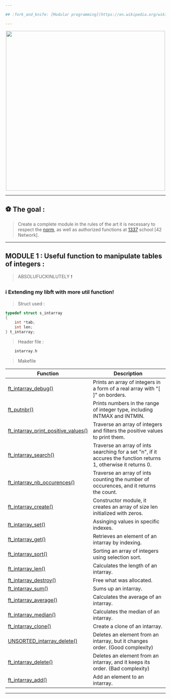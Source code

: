 ```yaml
---

## :fork_and_knife: [Modular programming](https://en.wikipedia.org/wiki/Modular_programming), beyond the Spaghetti mess :heavy_exclamation_mark:

---
```


</p>
<p align="center">
<img src="https://media2.giphy.com/media/l3vRf3QDkiCiNjXGM/giphy.gif?cid=790b761176ff3f599e97eecd1509a17c289bdf79c0ba4437&rid=giphy.gif&ct=g" width="500">
<p/>

---

## :soccer: The goal :

> Create a complete module in the rules of the art it is necessary to respect the [norm](https://github.com/ablaamim/Libft-Extended/blob/master/srcs/en.norm.pdf), 
as well as authorized functions at [1337](https://1337.ma/en/) school [42 Network].

---

## MODULE 1 : Useful function to manipulate tables of integers :

> ABSOLUFUCKINLUTELY :heavy_exclamation_mark:

### :information_source: Extending my libft with more util function!

> Struct used :
```c
typedef struct s_intarray
{
	int	*tab;
	int	len;
} t_intarray;
```

> Header file :

```c
	intarray.h
```

> Makefile

|Function | Description |
|---      |--- |
| [ft_intarray_debug()](https://github.com/ablaamim/Libft-Extended/blob/master/intarray/ft_intarray_debug.c) | Prints an array of integers in a form of a real array with "[ ]" on borders. |
| [ft_putnbr()](https://github.com/ablaamim/Libft-Extended/blob/master/intarray/ft_putnbr.c) | Prints numbers in the range of integer type, including INTMAX and INTMIN. |
| [ft_intarray_print_positive_values()]() | Traverse an array of integers and filters the positive values to print them. |
| [ft_intarray_search()](https://github.com/ablaamim/Libft-Extended/blob/master/intarray/ft_intarray_print_positive_values.c)| Traverse an array of ints searching for a set "n", if it accures the function returns 1, otherwise it returns 0. |
| [ft_intarray_nb_occurences()](https://github.com/ablaamim/Libft-Extended/blob/master/intarray/ft_intarray_nb_occurences.c) | Traverse an array of ints counting the number of occurences, and it returns the count. |
| [ft_intarray_create()](https://github.com/ablaamim/Libft-Extended/blob/master/intarray/ft_intarray_create.c) | Constructor module, it creates an array of size len initialized with zeros. |
| [ft_intarray_set()](https://github.com/ablaamim/Libft-Extended/blob/master/intarray/ft_intarray_set.c) | Assinging values in specific indexes. |
| [ft_intarray_get()](https://github.com/ablaamim/Libft-Extended/blob/master/intarray/ft_intarray_get.c) | Retrieves an element of an intarray by indexing. |
| [ft_intarray_sort()](https://github.com/ablaamim/Libft-Extended/blob/master/intarray/ft_intarray_sort.c) | Sorting an array of integers using selection sort. |
| [ft_intarray_len()](https://github.com/ablaamim/Libft-Extended/blob/master/intarray/ft_intarray_len.c) | Calculates the length of an intarray. |
| [ft_intarray_destroy()](https://github.com/ablaamim/Libft-Extended/blob/master/intarray/ft_intarray_destroy.c) | Free what was allocated. |
| [ft_intarray_sum()](https://github.com/ablaamim/Libft-Extended/blob/master/intarray/ft_intarray_sum.c) | Sums up an intarray. |
| [ft_intarray_average()](https://github.com/ablaamim/Libft-Extended/blob/master/intarray/ft_intarray_average.c)| Calculates the average of an intarray. |
| [ft_intarray_median()](https://github.com/ablaamim/Libft-Extended/blob/master/intarray/ft_intarray_median.c) | Calculates the median of an intarray. |
| [ft_intarray_clone()](https://github.com/ablaamim/Libft-Extended/blob/master/intarray/ft_intarray_clone.c)| Create a clone of an intarray. |
| [UNSORTED_intarray_delete()](https://github.com/ablaamim/Libft-Extended/blob/master/intarray/UNSORTED_intarray_delete.c)| Deletes an element from an intarray, but it changes order. (Good complexity) |
| [ft_intarray_delete()](https://github.com/ablaamim/Libft-Extended/blob/master/intarray/ft_intarray_delete.c)| Deletes an element from an intarray, and it keeps its order. (Bad complexity) |
|[ft_intarray_add()](https://github.com/ablaamim/Libft-Extended/blob/master/intarray/ft_intarray_add.c)| Add an element to an intarray. |

---

